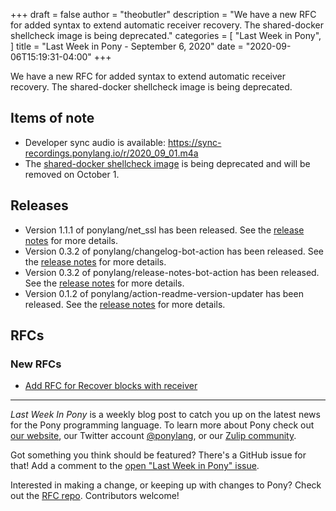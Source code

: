 +++
draft = false
author = "theobutler"
description = "We have a new RFC for added syntax to extend automatic receiver recovery. The shared-docker shellcheck image is being deprecated."
categories = [
    "Last Week in Pony",
]
title = "Last Week in Pony - September 6, 2020"
date = "2020-09-06T15:19:31-04:00"
+++

We have a new RFC for added syntax to extend automatic receiver recovery. The shared-docker shellcheck image is being deprecated.

<!--more-->


## Items of note

- Developer sync audio is available: https://sync-recordings.ponylang.io/r/2020_09_01.m4a
- The [shared-docker shellcheck image](https://github.com/ponylang/shared-docker/tree/main/shellcheck) is being deprecated and will be removed on October 1.

## Releases

- Version 1.1.1 of ponylang/net_ssl has been released.
See the [release notes](https://github.com/ponylang/net_ssl/releases/tag/1.1.1) for more details.
- Version 0.3.2 of ponylang/changelog-bot-action has been released.
See the [release notes](https://github.com/ponylang/changelog-bot-action/releases/tag/0.3.2) for more details.
- Version 0.3.2 of ponylang/release-notes-bot-action has been released.
See the [release notes](https://github.com/ponylang/release-notes-bot-action/releases/tag/0.3.2) for more details.
- Version 0.1.2 of ponylang/action-readme-version-updater has been released.
See the [release notes](https://github.com/ponylang/action-readme-version-updater/releases/tag/0.1.2) for more details.

## RFCs

### New RFCs

- [Add RFC for Recover blocks with receiver](https://github.com/ponylang/rfcs/pull/182)

___

_Last Week In Pony_ is a weekly blog post to catch you up on the latest news for the Pony programming language. To learn more about Pony check out [our website](https://ponylang.io), our Twitter account [@ponylang](https://twitter.com/ponylang), or our [Zulip community](https://ponylang.zulipchat.com).

Got something you think should be featured? There's a GitHub issue for that! Add a comment to the [open "Last Week in Pony" issue](https://github.com/ponylang/ponylang.github.io/issues?q=is%3Aissue+is%3Aopen+label%3Alast-week-in-pony).

Interested in making a change, or keeping up with changes to Pony? Check out the [RFC repo](https://github.com/ponylang/rfcs). Contributors welcome!
